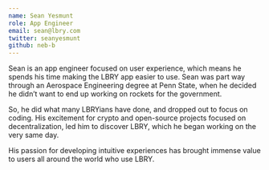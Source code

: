 ```yaml
---
name: Sean Yesmunt
role: App Engineer
email: sean@lbry.com
twitter: seanyesmunt
github: neb-b
---
```


Sean is an app engineer focused on user experience, which means he spends his time making the LBRY app easier to use. Sean was part way through an Aerospace Engineering degree at Penn State, when he decided he didn’t want to end up working on rockets for the government.

So, he did what many LBRYians have done, and dropped out to focus on coding. His excitement for crypto and open-source projects focused on decentralization, led him to discover LBRY, which he began working on the very same day.

His passion for developing intuitive experiences has brought immense value to users all around the world who use LBRY.
